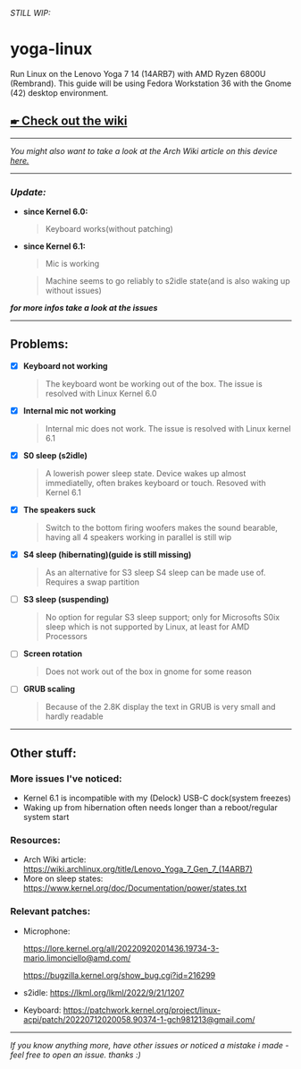_STILL WIP:_
# yoga-linux
Run Linux on the Lenovo Yoga 7 14 (14ARB7) with AMD Ryzen 6800U (Rembrand).
This guide will be using Fedora Workstation 36 with the Gnome (42) desktop environment.
## [🖝 Check out the wiki](../../wiki/)

***
_You might also want to take a look at the Arch Wiki article on this device [here.](https://wiki.archlinux.org/title/Lenovo_Yoga_7_Gen_7_(14ARB7))_
***

### _Update:_
- **since Kernel 6.0:**
  > Keyboard works(without patching)
  
- **since Kernel 6.1:**
  > Mic is working
  
  > Machine seems to go reliably to s2idle state(and is also waking up without issues)

_**for more infos take a look at the issues**_
***

## Problems:

- [x] **Keyboard not working**
  > The keyboard wont be working out of the box. The issue is resolved with Linux Kernel 6.0
  
- [x] **Internal mic not working**
  > Internal mic does not work. The issue is resolved with Linux kernel 6.1
  
- [x] **S0 sleep (s2idle)**
  > A lowerish power sleep state. Device wakes up almost immediatelly, often brakes keyboard or touch. Resoved with Kernel 6.1
  
- [x] **The speakers suck**
  > Switch to the bottom firing woofers makes the sound bearable, having all 4 speakers working in parallel is still wip
  
- [x] **S4 sleep (hibernating)(guide is still missing)**
  > As an alternative for S3 sleep S4 sleep can be made use of. Requires a swap partition
  
- [ ] **S3 sleep (suspending)**
  > No option for regular S3 sleep support; only for Microsofts S0ix sleep which is not supported by Linux, at least for AMD Processors

- [ ] **Screen rotation**
  > Does not work out of the box in gnome for some reason
  
- [ ] **GRUB scaling**
  > Because of the 2.8K display the text in GRUB is very small and hardly readable
  

***

## Other stuff:
### More issues I've noticed:
- Kernel 6.1 is incompatible with my (Delock) USB-C dock(system freezes)
- Waking up from hibernation often needs longer than a reboot/regular system start

### Resources:
- Arch Wiki article: https://wiki.archlinux.org/title/Lenovo_Yoga_7_Gen_7_(14ARB7)
- More on sleep states: https://www.kernel.org/doc/Documentation/power/states.txt

### Relevant patches:
- Microphone:

  https://lore.kernel.org/all/20220920201436.19734-3-mario.limonciello@amd.com/

  https://bugzilla.kernel.org/show_bug.cgi?id=216299
- s2idle: https://lkml.org/lkml/2022/9/21/1207
- Keyboard: https://patchwork.kernel.org/project/linux-acpi/patch/20220712020058.90374-1-gch981213@gmail.com/

***

_If you know anything more, have other issues or noticed a mistake i made - feel free to open an issue. thanks :)_

